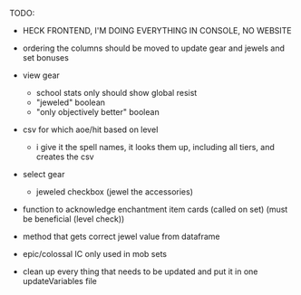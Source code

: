 TODO:

- HECK FRONTEND, I'M DOING EVERYTHING IN CONSOLE, NO WEBSITE

- ordering the columns should be moved to update gear and jewels and set bonuses

- view gear
    - school stats only should show global resist
    - "jeweled" boolean
    - "only objectively better" boolean

- csv for which aoe/hit based on level
    - i give it the spell names, it looks them up, including all tiers, and creates the csv

- select gear
    - jeweled checkbox (jewel the accessories)

- function to acknowledge enchantment item cards (called on set) (must be beneficial (level check))

- method that gets correct jewel value from dataframe

- epic/colossal IC only used in mob sets

- clean up every thing that needs to be updated and put it in one updateVariables file